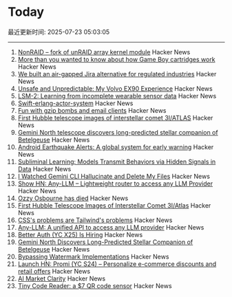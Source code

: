 # Today

最近更新时间: 2025-07-23 05:03:05

--- 
1. [NonRAID – fork of unRAID array kernel module](https://github.com/qvr/nonraid) Hacker News
2. [More than you wanted to know about how Game Boy cartridges work](https://abc.decontextualize.com/more-than-you-wanted-to-know/) Hacker News
3. [We built an air-gapped Jira alternative for regulated industries](https://plane.so/blog/everything-you-need-to-know-about-plane-air-gapped) Hacker News
4. [Unsafe and Unpredictable: My Volvo EX90 Experience](https://www.myvolvoex90.com/) Hacker News
5. [LSM-2: Learning from incomplete wearable sensor data](https://research.google/blog/lsm-2-learning-from-incomplete-wearable-sensor-data/) Hacker News
6. [Swift-erlang-actor-system](https://forums.swift.org/t/introducing-swift-erlang-actor-system/81248) Hacker News
7. [Fun with gzip bombs and email clients](https://www.grepular.com/Fun_with_Gzip_Bombs_and_Email_Clients) Hacker News
8. [First Hubble telescope images of interstellar comet 3I/ATLAS](https://bsky.app/profile/astrafoxen.bsky.social/post/3luiwnar3j22o) Hacker News
9. [Gemini North telescope discovers long-predicted stellar companion of Betelgeuse](https://www.science.org/content/article/betelgeuse-s-long-predicted-stellar-companion-may-have-been-found-last) Hacker News
10. [Android Earthquake Alerts: A global system for early warning](https://research.google/blog/android-earthquake-alerts-a-global-system-for-early-warning/) Hacker News
11. [Subliminal Learning: Models Transmit Behaviors via Hidden Signals in Data](https://alignment.anthropic.com/2025/subliminal-learning/) Hacker News
12. [I Watched Gemini CLI Hallucinate and Delete My Files](https://anuraag2601.github.io/gemini_cli_disaster.html) Hacker News
13. [Show HN: Any-LLM – Lightweight router to access any LLM Provider](https://github.com/mozilla-ai/any-llm) Hacker News
14. [Ozzy Osbourne has died](https://www.bbc.co.uk/news/live/cn0qq5nyxn0t) Hacker News
15. [First Hubble Telescope Images of Interstellar Comet 3I/Atlas](https://bsky.app/profile/astrafoxen.bsky.social/post/3luiwnar3j22o) Hacker News
16. [CSS's problems are Tailwind's problems](https://colton.dev/blog/tailwind-is-the-worst-of-all-worlds/) Hacker News
17. [Any-LLM: A unified API to access any LLM provider](https://blog.mozilla.ai/introducing-any-llm-a-unified-api-to-access-any-llm-provider/) Hacker News
18. [Better Auth (YC X25) Is Hiring](https://www.ycombinator.com/companies/better-auth/jobs/N0CtN58-staff-engineer) Hacker News
19. [Gemini North Discovers Long-Predicted Stellar Companion of Betelgeuse](https://noirlab.edu/public/news/noirlab2523/) Hacker News
20. [Bypassing Watermark Implementations](https://blog.kulkan.com/bypassing-watermark-implementations-fe39e98ca22b) Hacker News
21. [Launch HN: Promi (YC S24) – Personalize e-commerce discounts and retail offers](https://news.ycombinator.com/item?id=44649115) Hacker News
22. [AI Market Clarity](https://blog.eladgil.com/p/ai-market-clarity) Hacker News
23. [Tiny Code Reader: a $7 QR code sensor](https://excamera.substack.com/p/tiny-code-reader-a-7-qr-code-sensor) Hacker News
